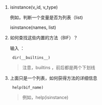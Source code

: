 1. isinstance(v_id, v_type)
 
	例如，判断一个变量是否为列表（list)

	isinstance(names, list)

2. 如何查找这些内置的方法（BIF）？
 
	输入 ： 

		dir(__builtins__)

	> 注意，builtins ，前后都是两个下划线

 
3. 上面只是一个列表，如何获得方法的详细信息

		help(bif_name)

	> 例如，help(isinstance)